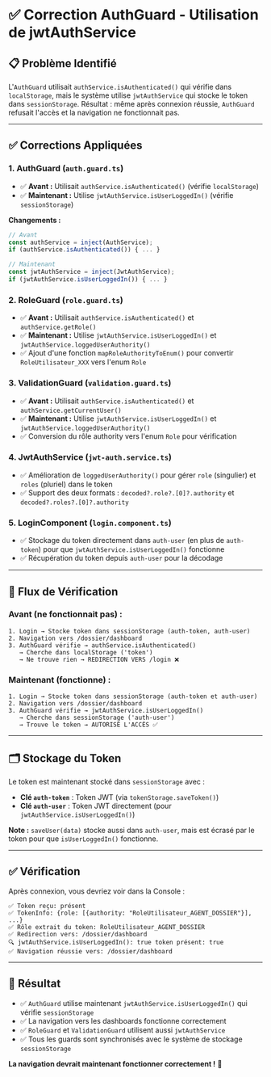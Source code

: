 # ✅ Correction AuthGuard - Utilisation de jwtAuthService

## 📋 **Problème Identifié**

L'`AuthGuard` utilisait `authService.isAuthenticated()` qui vérifie dans `localStorage`, mais le système utilise `jwtAuthService` qui stocke le token dans `sessionStorage`. Résultat : même après connexion réussie, `AuthGuard` refusait l'accès et la navigation ne fonctionnait pas.

---

## ✅ **Corrections Appliquées**

### **1. AuthGuard (`auth.guard.ts`)**
- ✅ **Avant :** Utilisait `authService.isAuthenticated()` (vérifie `localStorage`)
- ✅ **Maintenant :** Utilise `jwtAuthService.isUserLoggedIn()` (vérifie `sessionStorage`)

**Changements :**
```typescript
// Avant
const authService = inject(AuthService);
if (authService.isAuthenticated()) { ... }

// Maintenant
const jwtAuthService = inject(JwtAuthService);
if (jwtAuthService.isUserLoggedIn()) { ... }
```

### **2. RoleGuard (`role.guard.ts`)**
- ✅ **Avant :** Utilisait `authService.isAuthenticated()` et `authService.getRole()`
- ✅ **Maintenant :** Utilise `jwtAuthService.isUserLoggedIn()` et `jwtAuthService.loggedUserAuthority()`
- ✅ Ajout d'une fonction `mapRoleAuthorityToEnum()` pour convertir `RoleUtilisateur_XXX` vers l'enum `Role`

### **3. ValidationGuard (`validation.guard.ts`)**
- ✅ **Avant :** Utilisait `authService.isAuthenticated()` et `authService.getCurrentUser()`
- ✅ **Maintenant :** Utilise `jwtAuthService.isUserLoggedIn()` et `jwtAuthService.loggedUserAuthority()`
- ✅ Conversion du rôle authority vers l'enum `Role` pour vérification

### **4. JwtAuthService (`jwt-auth.service.ts`)**
- ✅ Amélioration de `loggedUserAuthority()` pour gérer `role` (singulier) et `roles` (pluriel) dans le token
- ✅ Support des deux formats : `decoded?.role?.[0]?.authority` et `decoded?.roles?.[0]?.authority`

### **5. LoginComponent (`login.component.ts`)**
- ✅ Stockage du token directement dans `auth-user` (en plus de `auth-token`) pour que `jwtAuthService.isUserLoggedIn()` fonctionne
- ✅ Récupération du token depuis `auth-user` pour la décodage

---

## 🔄 **Flux de Vérification**

### **Avant (ne fonctionnait pas) :**
```
1. Login → Stocke token dans sessionStorage (auth-token, auth-user)
2. Navigation vers /dossier/dashboard
3. AuthGuard vérifie → authService.isAuthenticated()
   → Cherche dans localStorage ('token')
   → Ne trouve rien → REDIRECTION VERS /login ❌
```

### **Maintenant (fonctionne) :**
```
1. Login → Stocke token dans sessionStorage (auth-token et auth-user)
2. Navigation vers /dossier/dashboard
3. AuthGuard vérifie → jwtAuthService.isUserLoggedIn()
   → Cherche dans sessionStorage ('auth-user')
   → Trouve le token → AUTORISE L'ACCÈS ✅
```

---

## 🗂️ **Stockage du Token**

Le token est maintenant stocké dans `sessionStorage` avec :
- **Clé `auth-token`** : Token JWT (via `tokenStorage.saveToken()`)
- **Clé `auth-user`** : Token JWT directement (pour `jwtAuthService.isUserLoggedIn()`)

**Note :** `saveUser(data)` stocke aussi dans `auth-user`, mais est écrasé par le token pour que `isUserLoggedIn()` fonctionne.

---

## ✅ **Vérification**

Après connexion, vous devriez voir dans la Console :

```
✅ Token reçu: présent
✅ TokenInfo: {role: [{authority: "RoleUtilisateur_AGENT_DOSSIER"}], ...}
✅ Rôle extrait du token: RoleUtilisateur_AGENT_DOSSIER
✅ Redirection vers: /dossier/dashboard
🔍 jwtAuthService.isUserLoggedIn(): true token présent: true
✅ Navigation réussie vers: /dossier/dashboard
```

---

## 🎯 **Résultat**

- ✅ `AuthGuard` utilise maintenant `jwtAuthService.isUserLoggedIn()` qui vérifie `sessionStorage`
- ✅ La navigation vers les dashboards fonctionne correctement
- ✅ `RoleGuard` et `ValidationGuard` utilisent aussi `jwtAuthService`
- ✅ Tous les guards sont synchronisés avec le système de stockage `sessionStorage`

**La navigation devrait maintenant fonctionner correctement !** 🎉

